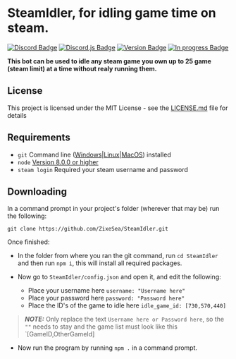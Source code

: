 # SteamIdler, for idling game time on steam.
[![Discord Badge](https://discordapp.com/api/guilds/98834803738054656/embed.png)](https://discordapp.com/invite/bZt8WkS)
[![Discord.js Badge](https://img.shields.io/badge/steam-user-blue.svg)](https://github.com/DoctorMcKay/node-steam-user)
[![Version Badge](https://img.shields.io/badge/Version-1.0.0-green.svg)](https://github.com/ZixeSea/SteamIdler)
[![In progress Badge](https://img.shields.io/badge/In%20progress-no-red.svg)](https://zixesea.com)

**This bot can be used to idle any steam game you own up to 25 game (steam limit) at a time without realy running them.**

## License
This project is licensed under the MIT License - see the [LICENSE.md](https://github.com/ZixeSea/SteamIdler/blob/master/LICENSE.md) file for details

## Requirements
- `git` Command line ([Windows](https://git-scm.com/download/win)|[Linux](https://git-scm.com/book/en/v2/Getting-Started-Installing-Git)|[MacOS](https://git-scm.com/download/mac)) installed
- `node` [Version 8.0.0 or higher](https://nodejs.org)
- `steam login` Required your steam username and password

## Downloading
In a command prompt in your project's folder (wherever that may be) run the following:

`git clone https://github.com/ZixeSea/SteamIdler.git`

Once finished:

- In the folder from where you ran the git command, run `cd SteamIdler` and then run `npm i`, this will install all required packages.

- Now go to `SteamIdler/config.json` and open it, and edit the following:
  * Place your username here `username: "Username here"`
  * Place your password here `password: "Password here"`
  * Place the ID's of the game to idle here `idle_game_id: [730,570,440]`
>***NOTE:*** Only replace the text `Username here or Password here`, so the `""` needs to stay and the game list must look like this `[GameID,OtherGameId]

- Now run the program by running `npm .` in a command prompt.
